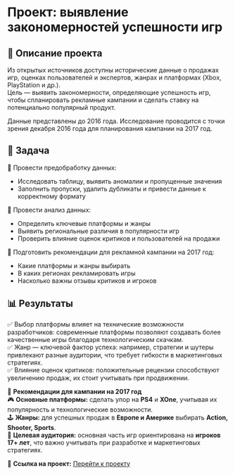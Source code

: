 # Проект: выявление закономерностей успешности игр

## 📌 **Описание проекта**  
Из открытых источников доступны исторические данные о продажах игр, оценках пользователей и экспертов, жанрах и платформах (Xbox, PlayStation и др.).  
Цель — выявить закономерности, определяющие успешность игр, чтобы спланировать рекламные кампании и сделать ставку на потенциально популярный продукт.  

Данные представлены до 2016 года. Исследование проводится с точки зрения декабря 2016 года для планирования кампании на 2017 год.  

## 🎯 **Задача**  
📌 Провести предобработку данных:  
- Исследовать таблицу, выявить аномалии и пропущенные значения  
- Заполнить пропуски, удалить дубликаты и привести данные к корректному формату  

📌 Провести анализ данных:  
- Определить ключевые платформы и жанры  
- Выявить региональные различия в популярности игр  
- Проверить влияние оценок критиков и пользователей на продажи  

📌 Подготовить рекомендации для рекламной кампании на 2017 год:  
- Какие платформы и жанры выбирать  
- В каких регионах рекламировать игры  
- Насколько важны отзывы критиков и игроков  

## 📊 **Результаты**  
✅ Выбор платформы влияет на технические возможности разработчиков: современные платформы позволяют создавать более качественные игры благодаря технологическим скачкам.  
✅ Жанр — ключевой фактор успеха: например, стратегии и шутеры привлекают разные аудитории, что требует гибкости в маркетинговых стратегиях.  
✅ Влияние оценок критиков: положительные рецензии способствуют увеличению продаж, их стоит учитывать при продвижении.  

📢 **Рекомендации для кампании на 2017 год**  
🎮 **Основные платформы:** сделать упор на **PS4** и **XOne**, учитывая их популярность и технологические возможности.  
🕹 **Жанры:** для успешных продаж в **Европе и Америке** выбирать **Action, Shooter, Sports**.  
👥 **Целевая аудитория:** основная часть игр ориентирована на **игроков 17+ лет**, что важно учитывать при разработке и маркетинговых стратегиях.  

🔗 **Ссылка на проект:** [Перейти к проекту](https://github.com/StasiaMik/portfolio/blob/main/project_games/project_games.ipynb)
